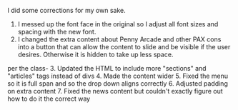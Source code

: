 I did some corrections for my own sake.

1. I messed up the font face in the original so I adjust all font sizes and spacing with the new font.
2. I changed the extra content about Penny Arcade and other PAX cons into a button that can allow the content to slide and be visible if the user desires.   Otherwise it is hidden to take up less space.

per the class-
3. Updated the HTML to include more "sections" and "articles" tags instead of divs
4. Made the content wider
5. Fixed the menu so it is full span and so the drop down aligns correctly
6. Adjusted padding on extra content
7. Fixed the news content but couldn't exactly figure out how to do it the correct way
